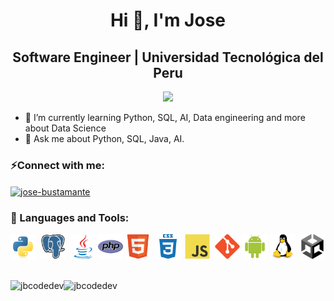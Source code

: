 <div id="header" align="center">
    <h1 align="center">Hi 👋, I'm Jose</h1>
    <h2 align="center">Software Engineer | Universidad Tecnológica del Peru</h2>
    <img src="https://64.media.tumblr.com/54805606e41234da265775f4ee8631ef/41d4a35f37c5abf1-f6/s1280x1920/c86995ddee2840dabfff99995367a58ed1382687.gifv" width=600>
</div>

- 🌱 I’m currently learning Python, SQL, AI, Data engineering and more about Data Science
- 💬 Ask me about Python, SQL, Java, AI.

<h3 align="left">⚡Connect with me:</h3>
<p align="left">
<a href="https://linkedin.com/in/jose-bustamante-code" target="blank"><img align="center" src="https://raw.githubusercontent.com/rahuldkjain/github-profile-readme-generator/master/src/images/icons/Social/linked-in-alt.svg" title="jose-bustamante" alt="jose-bustamante" height="30" width="40" /></a>
</p>

<div align="left">
    <h3>🔨 Languages and Tools:</h3>
    <div>
        <img src="https://github.com/devicons/devicon/blob/master/icons/python/python-original.svg" title="Python"  alt="Python" width="40" height="40"/>&nbsp;
        <img src="https://github.com/devicons/devicon/blob/master/icons/postgresql/postgresql-original.svg" title="PostgreSQL"  alt="PostgreSQL" width="40" height="40"/>&nbsp;
        <img src="https://github.com/devicons/devicon/blob/master/icons/java/java-original.svg" title="Java" **alt="Java" width="40" height="40"/>
        <img src="https://github.com/devicons/devicon/blob/master/icons/php/php-original.svg" title="PHP" **alt="PHP" width="40" height="40"/>
        <img src="https://github.com/devicons/devicon/blob/master/icons/html5/html5-original.svg" title="HTML5" alt="HTML" width="40" height="40"/>&nbsp;
        <img src="https://github.com/devicons/devicon/blob/master/icons/css3/css3-plain-wordmark.svg"  title="CSS3" alt="CSS" width="40" height="40"/>&nbsp;
        <img src="https://github.com/devicons/devicon/blob/master/icons/javascript/javascript-original.svg" title="JavaScript" alt="JavaScript" width="40" height="40"/>&nbsp;
        <img src="https://github.com/devicons/devicon/blob/master/icons/git/git-plain.svg" title="Git" **alt="Git" width="40" height="40"/>
        <img src="https://github.com/devicons/devicon/blob/master/icons/android/android-plain.svg" title="Android Development" **alt="Android Development" width="40" height="40"/>
        <img src="https://github.com/devicons/devicon/blob/master/icons/linux/linux-original.svg" title="Linux"  alt="Linux" width="40" height="40"/>&nbsp;
        <img src="https://github.com/devicons/devicon/blob/master/icons/unity/unity-original.svg" title="Unity"  alt="Unity" width="40" height="40"/>&nbsp;
      </div>
</div>

<div>
<p><img align="left" src="https://github-readme-stats.vercel.app/api/top-langs?username=jbcodedev&show_icons=true&locale=en&layout=compact" alt="jbcodedev" /></p>

<p>&nbsp;<img align="left" src="https://github-readme-stats.vercel.app/api?username=jbcodedev&show_icons=true&locale=en" alt="jbcodedev" /></p>
</div>

<!--
**jbcodedev/jbcodedev** is a ✨ _special_ ✨ repository because its `README.md` (this file) appears on your GitHub profile.

Here are some ideas to get you started:

- 🔭 I’m currently working on ...
- 🌱 I’m currently learning ...
- 👯 I’m looking to collaborate on ...
- 🤔 I’m looking for help with ...
- 💬 Ask me about ...
- 📫 How to reach me: ...
- 😄 Pronouns: ...
- ⚡ Fun fact: ...
-->
